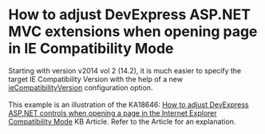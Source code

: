 # How to adjust DevExpress ASP.NET MVC extensions when opening page in IE Compatibility Mode


<p>Starting with version v2014 vol 2 (14.2), it is much easier to specify the target IE Compatibility Version with the help of a new <a href="https://documentation.devexpress.com/#AspNet/CustomDocument17771">ieCompatibilityVersion</a> configuration option.<br /><br />This example is an illustration of the KA18646: <a href="https://www.devexpress.com/Support/Center/p/KA18646">How to adjust DevExpress ASP.NET controls when opening a page in the Internet Explorer Compatibility Mode</a> KB Article. Refer to the Article for an explanation.</p>

<br/>
